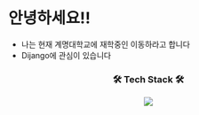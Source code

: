 ﻿# 안녕하세요!!

  - 나는 현재 계명대학교에 재학중인 이동하라고 합니다
  - Dijango에 관심이 있습니다


  <h3 align="center">🛠 Tech Stack 🛠</h3>
<p align="center">
  <a href="https://skillicons.dev">
    <img src="https://skillicons.dev/icons?i=c,py,django" />
  </a>
</p>
